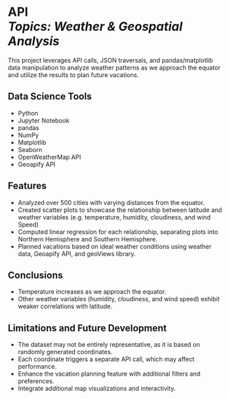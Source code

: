 <h1 align="left">API<br><i>Topics: Weather & Geospatial Analysis</i> </h1> 

<p>This project leverages API calls, JSON traversals, and pandas/matplotlib data manipulation to analyze weather patterns as we approach the equator and utilize the results to plan future vacations.
</p>

## Data Science Tools
- Python
- Jupyter Notebook
- pandas
- NumPy
- Matplotlib
- Seaborn
- OpenWeatherMap API
- Geoapify API

## Features
- Analyzed over 500 cities with varying distances from the equator.
- Created scatter plots to showcase the relationship between latitude and weather variables (e.g. temperature, humidity, cloudiness, and wind Speed)
- Computed linear regression for each relationship, separating plots into Northern Hemisphere and Southern Hemisphere.
- Planned vacations based on ideal weather conditions using weather data, Geoapify API, and geoViews library.

## Conclusions
- Temperature increases as we approach the equator.
- Other weather variables (humidity, cloudiness, and wind speed) exhibit weaker correlations with latitude.

## Limitations and Future Development
- The dataset may not be entirely representative, as it is based on randomly generated coordinates.
- Each coordinate triggers a separate API call, which may affect performance.
- Enhance the vacation planning feature with additional filters and preferences.
- Integrate additional map visualizations and interactivity.
